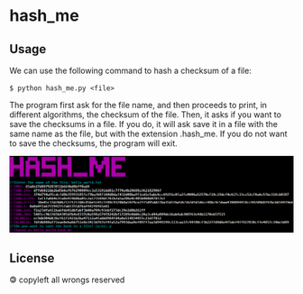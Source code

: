 # hash_me
## Usage
 We can use the following command to hash a checksum of a file:
```shell
$ python hash_me.py <file>
```
The program first ask for the file name, and then proceeds to print, in different algorithms, the checksum of the file. Then, it asks if you want to save the checksums in a file. If you do, it will ask save it in a file with the same name as the file, but with the extension .hash_me. If you do not want to save the checksums, the program will exit.

![screen](./img/screen.png)
## License
 🄯 copyleft all wrongs reserved